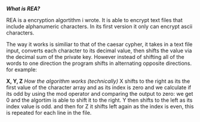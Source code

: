 ***What is REA?***

REA is a encryption algortithm i wrote. It is able to encrypt text files that include alphanumeric characters. In its first version it only can encrypt ascii characters.

The way it works is similiar to that of the caesar cypher, it takes in a text file input, converts each character to its decimal value, then shifts the value via the decimal sum of the private key. However instead of shifting all of the words to one direction the program shifts in alternating opposite directions. for example: 

**X, Y, Z**
*How the algorithm works (technically)*
X shifts to the right as its the first value of the character array and as its index is zero and we calculate if its odd by using the mod operator and comparing the output to zero: we get 0 and the algortim is able to shift it to the right. Y then shifts to the left as its index value is odd. and then for Z it shifts left again as the index is even, this is repeated for each line in the file.

